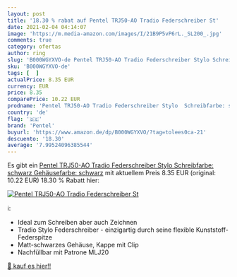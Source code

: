 ```yaml
---
layout: post
title: '18.30 % rabat auf Pentel TRJ50-AO Tradio Federschreiber St'
date: 2021-02-04 04:14:07
image: 'https://m.media-amazon.com/images/I/21B9P5vP6rL._SL200_.jpg'
comments: true
category: ofertas
author: ring
slug: 'B000WGYXVO-de Pentel TRJ50-AO Tradio Federschreiber Stylo Schreibfarbe:...'
sku: 'B000WGYXVO-de'
tags: [  ]
actualPrice: 8.35 EUR
currency: EUR
price: 8.35
comparePrice: 10.22 EUR
prodname: 'Pentel TRJ50-AO Tradio Federschreiber Stylo  Schreibfarbe: schwarz  Gehäusefarbe: schwarz'
country: 'de'
flag: '🇩🇪'
brand: 'Pentel'
buyurl: 'https://www.amazon.de/dp/B000WGYXVO/?tag=tolees0ca-21'
descuento: '18.30'
average: '7.99524096385544'
---
```


Es gibt ein [Pentel TRJ50-AO Tradio Federschreiber Stylo  Schreibfarbe: schwarz  Gehäusefarbe: schwarz](https://www.amazon.de/dp/B000WGYXVO/?tag=tolees0ca-21) mit aktuellem Preis 8.35 EUR (original: 10.22 EUR) 18.30 % Rabatt hier:

[![Pentel TRJ50-AO Tradio Federschreiber St](https://m.media-amazon.com/images/I/21B9P5vP6rL._SL200_.jpg)](https://www.amazon.de/dp/B000WGYXVO/?tag=tolees0ca-21)

ℹ️:

- Ideal zum Schreiben aber auch Zeichnen
- Tradio Stylo Federschreiber - einzigartig durch seine flexible Kunststoff-Federspitze
- Matt-schwarzes Gehäuse, Kappe mit Clip
- Nachfüllbar mit Patrone MLJ20

[🛒 kauf es hier!!](https://www.amazon.de/dp/B000WGYXVO/?tag=tolees0ca-21)
